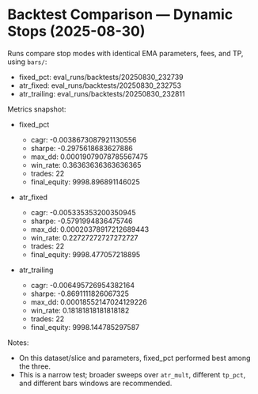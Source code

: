 # Backtest Comparison — Dynamic Stops (2025-08-30)

Runs compare stop modes with identical EMA parameters, fees, and TP, using `bars/`:

- fixed_pct: eval_runs/backtests/20250830_232739
- atr_fixed: eval_runs/backtests/20250830_232753
- atr_trailing: eval_runs/backtests/20250830_232811

Metrics snapshot:

- fixed_pct
  - cagr: -0.0038673087921130556
  - sharpe: -0.2975618683627886
  - max_dd: 0.00019079078785567475
  - win_rate: 0.36363636363636365
  - trades: 22
  - final_equity: 9998.896891146025

- atr_fixed
  - cagr: -0.005335353200350945
  - sharpe: -0.5791994836475746
  - max_dd: 0.00020378917212689443
  - win_rate: 0.22727272727272727
  - trades: 22
  - final_equity: 9998.477057218895

- atr_trailing
  - cagr: -0.006495726954382164
  - sharpe: -0.8691111826067325
  - max_dd: 0.00018552147024129226
  - win_rate: 0.18181818181818182
  - trades: 22
  - final_equity: 9998.144785297587

Notes:
- On this dataset/slice and parameters, fixed_pct performed best among the three.
- This is a narrow test; broader sweeps over `atr_mult`, different `tp_pct`, and different bars windows are recommended.
